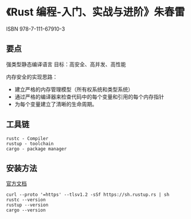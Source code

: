 # 《Rust 编程-入门、实战与进阶》朱春雷

ISBN 978-7-111-67910-3

## 要点

强类型静态编译语言
目标：高安全、高并发、高性能

内存安全的实现思路：

- 建立严格的内存管理模型（所有权系统和类型系统）
- 通过严格的编译器来检查代码中的每个变量和引用的每个内存指针
- 为每个变量建立了清晰的生命周期。

## 工具链

```shell
rustc - Compiler
rustup - toolchain
cargo - package manager
```

## 安装方法

[官方文档](https://www.rust-lang.org/tools/install)

```shell
curl --proto '=https' --tlsv1.2 -sSf https://sh.rustup.rs | sh
rustc --version
rustup --version
cargo --version
```
